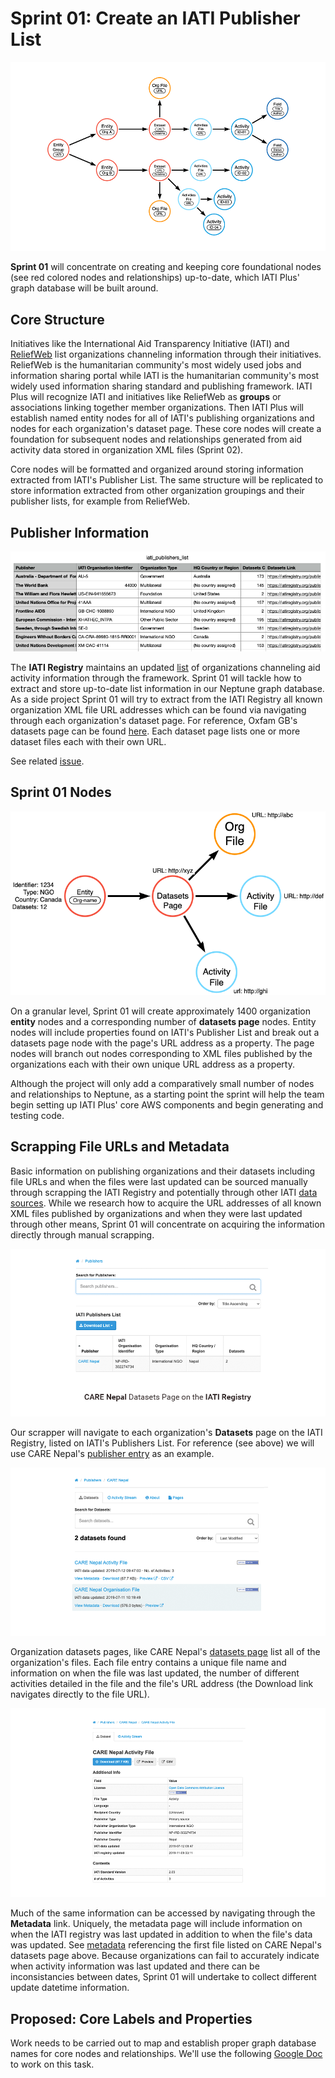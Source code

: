 # Sprint 01: Create an IATI Publisher List

![IATI Plus Database](https://github.com/Humanitarian-AI/IATIPlus/blob/main/Media/IATIPlus_sprints.png)

**Sprint 01** will concentrate on creating and keeping core foundational nodes (see red colored nodes and relationships) up-to-date, which IATI Plus' graph database will be built around.

## Core Structure

Initiatives like the International Aid Transparency Initiative (IATI) and [ReliefWeb](https://reliefweb.int/organization/acmad) list organizations channeling information through their initiatives. ReliefWeb is the humanitarian community's most widely used jobs and information sharing portal while IATI is the humanitarian community's most widely used information sharing standard and publishing framework. IATI Plus will recognize IATI and initiatives like ReliefWeb as **groups** or associations linking together member organizations. Then IATI Plus will establish named entity nodes for all of IATI's publishing organizations and nodes for each organization's dataset page. These core nodes will create a foundation for subsequent nodes and relationships generated from aid activity data stored in organization XML files (Sprint 02).

Core nodes will be formatted and organized around storing information extracted from IATI's Publisher List. The same structure will be replicated to store information extracted from other organization groupings and their publisher lists, for example from ReliefWeb.

## Publisher Information

![IATI Pulishers List](https://github.com/Humanitarian-AI/IATIPlus/blob/main/Media/Publishers_List.png)

The **IATI Registry** maintains an updated [list](https://www.iatiregistry.org/publisher/) of organizations channeling aid activity information through the framework. Sprint 01 will tackle how to extract and store up-to-date list information in our Neptune graph database. As a side project Sprint 01 will try to extract from the IATI Registry all known organization XML file URL addresses which can be found via navigating through each organization's dataset page. For reference, Oxfam GB's datasets page can be found [here](https://iatiregistry.org/publisher/oxfamgb). Each dataset page lists one or more dataset files each with their own URL.

See related [issue](https://github.com/Humanitarian-AI/IATIPlus/issues/9).

## Sprint 01 Nodes

![Org and URL nodes](https://github.com/Humanitarian-AI/IATIPlus/blob/main/Media/Sprint01_nodes.png)

On a granular level, Sprint 01 will create approximately 1400 organization **entity** nodes and a corresponding number of **datasets page** nodes. Entity nodes will include properties found on IATI's Publisher List and break out a datasets page node with the page's URL address as a property. The page nodes will branch out nodes corresponding to XML files published by the organizations each with their own unique URL address as a property.

Although the project will only add a comparatively small number of nodes and relationships to Neptune, as a starting point the sprint will help the team begin setting up IATI Plus' core AWS components and begin generating and testing code.

## Scrapping File URLs and Metadata

Basic information on publishing organizations and their datasets including file URLs and when the files were last updated can be sourced manually through scrapping the IATI Registry and potentially through other IATI [data sources](https://iatistandard.org/en/using-data/). While we research how to acquire the URL addresses of all known XML files published by organizations and when they were last updated through other means, Sprint 01 will concentrate on acquiring the information directly through manual scrapping.

![CARE Nepal Datasets](https://github.com/Humanitarian-AI/IATIPlus/blob/main/Media/CARENepal_datasets.png)

Our scrapper will navigate to each organization's **Datasets** page on the IATI Registry, listed on IATI's Publishers List. For reference (see above) we will use CARE Nepal's [publisher entry](https://www.iatiregistry.org/publisher/?q=cnepal&sort=title+asc) as an example.

![CARE Nepal Files](https://github.com/Humanitarian-AI/IATIPlus/blob/main/Media/CARENepal_files.png)

Organization datasets pages, like CARE Nepal's [datasets page](https://www.iatiregistry.org/publisher/cnepal) list all of the organization's files. Each file entry contains a unique file name and information on when the file was last updated, the number of different activities detailed in the file and the file's URL address (the Download link navigates directly to the file URL).

![CARE Nepal Metadata](https://github.com/Humanitarian-AI/IATIPlus/blob/main/Media/CARENepal_metadata.png)

Much of the same information can be accessed by navigating through the **Metadata** link. Uniquely, the metadata page will include information on when the IATI registry was last updated in addition to when the file's data was updated. See [metadata](https://www.iatiregistry.org/dataset/cnepal-activities) referencing the first file listed on CARE Nepal's datasets page above. Because organizations can fail to accurately indicate when activity information was last updated and there can be inconsistancies between dates, Sprint 01 will undertake to collect different update datetime information.

## Proposed: Core Labels and Properties

Work needs to be carried out to map and establish proper graph database names for core nodes and relationships. We'll use the following [Google Doc](https://docs.google.com/spreadsheets/d/1NsKWmpqsm634d02fOz8WTwipteOjjLMSx_RcdU8-Kak/edit?usp=sharing) to work on this task.

